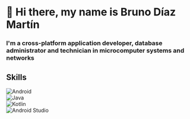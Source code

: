 # 👋 Hi there, my name is Bruno Díaz Martín
### I'm a cross-platform application developer, database administrator and technician in microcomputer systems and networks

## Skills
![Android](https://img.shields.io/badge/Android-3DDC84?style-for-the-badge&logo=android&logoColor=white&labelColor=101010)</br>
![Java](https://img.shields.io/badge/Java-E74C3C?style-for-the-badge&logo=java&logoColor=white&labelColor=101010)</br>
![Kotlin](https://img.shields.io/badge/Kotlin-0095D5?style-for-the-badge&logo=kotlin&logoColor=white&labelColor=101010)</br>
![Android Studio](https://img.shields.io/badge/Android_Studio-3DDc84?style-for-the-badge&logo=android-studio&logoColor=white&labelColor=101010)</br>
